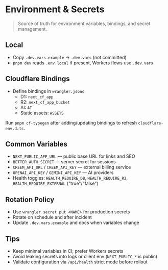 # Environment & Secrets

> Source of truth for environment variables, bindings, and secret management.

## Local
- Copy `.dev.vars.example` → `.dev.vars` (not committed)
- `pnpm dev` reads `.env.local` if present, Workers flows use `.dev.vars`

## Cloudflare Bindings
- Define bindings in `wrangler.jsonc`
  - D1: `next_cf_app`
  - R2: `next_cf_app_bucket`
  - AI: `AI`
  - Static assets: `ASSETS`

Run `pnpm cf-typegen` after adding/updating bindings to refresh `cloudflare-env.d.ts`.

## Common Variables
- `NEXT_PUBLIC_APP_URL` — public base URL for links and SEO
- `BETTER_AUTH_SECRET` — server secret for sessions
- `CREEM_API_URL` / `CREEM_API_KEY` — external billing service
- `OPENAI_API_KEY` / `GEMINI_API_KEY` — AI providers
- Health toggles: `HEALTH_REQUIRE_DB`, `HEALTH_REQUIRE_R2`, `HEALTH_REQUIRE_EXTERNAL` ("true"/"false")

## Rotation Policy
- Use `wrangler secret put <NAME>` for production secrets
- Rotate on schedule and after incident
- Update `.dev.vars.example` and docs when variables change

## Tips
- Keep minimal variables in CI; prefer Workers secrets
- Avoid leaking secrets into logs or client env (`NEXT_PUBLIC_*` is public)
- Validate configuration via `/api/health` strict mode before rollout

